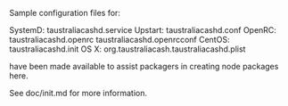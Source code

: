Sample configuration files for:

SystemD: taustraliacashd.service
Upstart: taustraliacashd.conf
OpenRC:  taustraliacashd.openrc
         taustraliacashd.openrcconf
CentOS:  taustraliacashd.init
OS X:    org.taustraliacash.taustraliacashd.plist

have been made available to assist packagers in creating node packages here.

See doc/init.md for more information.
